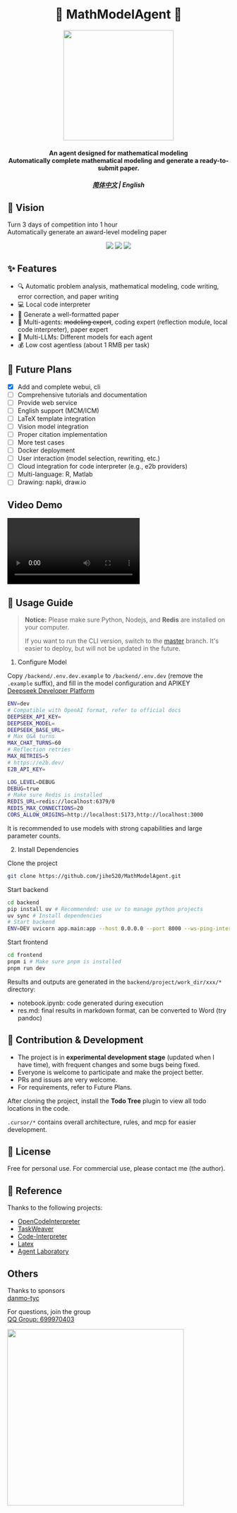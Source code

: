 <h1 align="center">🤖 MathModelAgent 📐</h1>
<p align="center">
    <img src="./docs/icon.png" height="250px">
</p>
<h4 align="center">
    An agent designed for mathematical modeling<br>
    Automatically complete mathematical modeling and generate a ready-to-submit paper.
</h4>

<h5 align="center"><a href="README.md">简体中文</a> | English</h5>

## 🌟 Vision

Turn 3 days of competition into 1 hour <br>
Automatically generate an award-level modeling paper

<p align="center">
    <img src="./docs/index.png">
    <img src="./docs/coder.png">
    <img src="./docs/writer.png">
</p>

## ✨ Features

- 🔍 Automatic problem analysis, mathematical modeling, code writing, error correction, and paper writing
- 💻 Local code interpreter
- 📝 Generate a well-formatted paper
- 🤝 Multi-agents: ~~modeling expert~~, coding expert (reflection module, local code interpreter), paper expert
- 🔄 Multi-LLMs: Different models for each agent
- 💰 Low cost agentless (about 1 RMB per task)

## 🚀 Future Plans

- [x] Add and complete webui, cli
- [ ] Comprehensive tutorials and documentation
- [ ] Provide web service
- [ ] English support (MCM/ICM)
- [ ] LaTeX template integration
- [ ] Vision model integration
- [ ] Proper citation implementation
- [ ] More test cases
- [ ] Docker deployment
- [ ] User interaction (model selection, rewriting, etc.)
- [ ] Cloud integration for code interpreter (e.g., e2b providers)
- [ ] Multi-language: R, Matlab
- [ ] Drawing: napki, draw.io

## Video Demo

<video src="https://github.com/user-attachments/assets/10b3145a-feb7-4894-aaca-30d44bb35b9e"></video>

## 📖 Usage Guide

> **Notice:** Please make sure Python, Nodejs, and **Redis** are installed on your computer.
>
> If you want to run the CLI version, switch to the [master](https://github.com/jihe520/MathModelAgent/tree/master) branch. It's easier to deploy, but will not be updated in the future.

1. Configure Model

Copy `/backend/.env.dev.example` to `/backend/.env.dev` (remove the `.example` suffix), and fill in the model configuration and APIKEY  
[Deepseek Developer Platform](https://platform.deepseek.com/)

```bash
ENV=dev
# Compatible with OpenAI format, refer to official docs
DEEPSEEK_API_KEY=
DEEPSEEK_MODEL=
DEEPSEEK_BASE_URL=
# Max Q&A turns
MAX_CHAT_TURNS=60
# Reflection retries
MAX_RETRIES=5
# https://e2b.dev/
E2B_API_KEY=

LOG_LEVEL=DEBUG
DEBUG=true
# Make sure Redis is installed
REDIS_URL=redis://localhost:6379/0
REDIS_MAX_CONNECTIONS=20
CORS_ALLOW_ORIGINS=http://localhost:5173,http://localhost:3000
```

It is recommended to use models with strong capabilities and large parameter counts.

2. Install Dependencies

Clone the project

```bash
git clone https://github.com/jihe520/MathModelAgent.git
```

Start backend

```bash
cd backend
pip install uv # Recommended: use uv to manage python projects
uv sync # Install dependencies
# Start backend
ENV=DEV uvicorn app.main:app --host 0.0.0.0 --port 8000 --ws-ping-interval 60 --ws-ping-timeout 120
```

Start frontend

```bash
cd frontend
pnpm i # Make sure pnpm is installed
pnpm run dev
```

Results and outputs are generated in the `backend/project/work_dir/xxx/*` directory:
- notebook.ipynb: code generated during execution
- res.md: final results in markdown format, can be converted to Word (try pandoc)

## 🤝 Contribution & Development

- The project is in **experimental development stage** (updated when I have time), with frequent changes and some bugs being fixed.
- Everyone is welcome to participate and make the project better.
- PRs and issues are very welcome.
- For requirements, refer to Future Plans.

After cloning the project, install the **Todo Tree** plugin to view all todo locations in the code.

`.cursor/*` contains overall architecture, rules, and mcp for easier development.

## 📄 License

Free for personal use. For commercial use, please contact me (the author).

## 🙏 Reference

Thanks to the following projects:
- [OpenCodeInterpreter](https://github.com/OpenCodeInterpreter/OpenCodeInterpreter/tree/main)
- [TaskWeaver](https://github.com/microsoft/TaskWeaver)
- [Code-Interpreter](https://github.com/MrGreyfun/Local-Code-Interpreter/tree/main)
- [Latex](https://github.com/Veni222987/MathModelingLatexTemplate/tree/main)
- [Agent Laboratory](https://github.com/SamuelSchmidgall/AgentLaboratory)

## Others

Thanks to sponsors  
[danmo-tyc](https://github.com/danmo-tyc)

For questions, join the group  
[QQ Group: 699970403](http://qm.qq.com/cgi-bin/qm/qr?_wv=1027&k=rFKquDTSxKcWpEhRgpJD-dPhTtqLwJ9r&authKey=xYKvCFG5My4uYZTbIIoV5MIPQedW7hYzf0%2Fbs4EUZ100UegQWcQ8xEEgTczHsyU6&noverify=0&group_code=699970403)

<img src="./docs/qq.jpg" height="400px">
